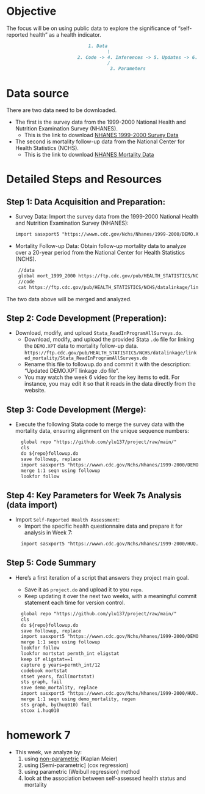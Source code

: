 # Objective 
The focus will be on using public data to explore the significance of “self-reported health” as a health indicator.
```markdown
                              1. Data
                                     \
                          2. Code -> 4. Inferences -> 5. Updates -> 6. Transparency 
                                     /
                                      3. Parameters
```

# Data source
There are two data need to be downloaded.
- The first is the survey data from the 1999-2000 National Health and Nutrition Examination Survey (NHANES).
  - This is the link to download [NHANES 1999-2000 Survey Data](https://wwwn.cdc.gov/Nchs/Nhanes/1999-2000/DEMO.XPT) 
- The second is mortality follow-up data from the National Center for Health Statistics (NCHS).
  - This is the link to download [NHANES Mortality Data](https://ftp.cdc.gov/pub/HEALTH_STATISTICS/NCHS/datalinkage/linked_mortality/NHANES_1999_2000_MORT_2019_PUBLIC.dat)

# Detailed Steps and Resources
## Step 1: Data Acquisition and Preparation:
- Survey Data:
  Import the survey data from the 1999-2000 National Health and Nutrition Examination Survey (NHANES):
  ```markdown
  import sasxport5 "https://wwwn.cdc.gov/Nchs/Nhanes/1999-2000/DEMO.XPT", clear
  ```
- Mortality Follow-up Data:
  Obtain follow-up mortality data to analyze over a 20-year period from the National Center for Health Statistics (NCHS).
  ```markdown
   //data
   global mort_1999_2000 https://ftp.cdc.gov/pub/HEALTH_STATISTICS/NCHS/datalinkage/linked_mortality/NHANES_1999_2000_MORT_2019_PUBLIC.dat
   //code
   cat https://ftp.cdc.gov/pub/HEALTH_STATISTICS/NCHS/datalinkage/linked_mortality/Stata_ReadInProgramAllSurveys.do`
  ```
The two data above will be merged and analyzed. 
## Step 2: Code Development (Preperation):
- Download, modify, and upload `Stata_ReadInProgramAllSurveys.do`.
   - Download, modify, and upload the provided Stata `.do` file for linking the `DEMO.XPT` data to mortality follow-up data.
      `https://ftp.cdc.gov/pub/HEALTH_STATISTICS/NCHS/datalinkage/linked_mortality/Stata_ReadInProgramAllSurveys.do`
   - Rename this file to followup.do and commit it with the description: “Updated DEMO.XPT linkage .do file”.
   - You may watch the week 6 video for the key items to edit. For instance, you may edit it so that it reads in the data directly from the website.
## Step 3: Code Development (Merge):
- Execute the following Stata code to merge the survey data with the mortality data, ensuring alignment on the unique sequence numbers:
  ```markdown
    global repo "https://github.com/ylu137/project/raw/main/"
    cls
    do ${repo}followup.do
    save followup, replace 
    import sasxport5 "https://wwwn.cdc.gov/Nchs/Nhanes/1999-2000/DEMO.XPT", clear
    merge 1:1 seqn using followup
    lookfor follow
  ```
## Step 4: Key Parameters for Week 7s Analysis (data import)
- Import `Self-Reported Health Assessment`:
  - Import the specific health questionnaire data and prepare it for analysis in Week 7:
  ```markdown
    import sasxport5 "https://wwwn.cdc.gov/Nchs/Nhanes/1999-2000/HUQ.XPT", clear
  ```
## Step 5: Code Summary
- Here’s a first iteration of a script that answers they project main goal.
  - Save it as `project.do` and upload it to you `repo`.
  - Keep updating it over the next two weeks, with a meaningful commit statement each time for version control.

  ```markdown
    global repo "https://github.com/ylu137/project/raw/main/"
    cls
    do ${repo}followup.do
    save followup, replace 
    import sasxport5 "https://wwwn.cdc.gov/Nchs/Nhanes/1999-2000/DEMO.XPT", clear
    merge 1:1 seqn using followup
    lookfor follow
    lookfor mortstat permth_int eligstat 
    keep if eligstat==1
    capture g years=permth_int/12
    codebook mortstat
    stset years, fail(mortstat)
    sts graph, fail
    save demo_mortality, replace 
    import sasxport5 "https://wwwn.cdc.gov/Nchs/Nhanes/1999-2000/HUQ.XPT", clear 
    merge 1:1 seqn using demo_mortality, nogen
    sts graph, by(huq010) fail
    stcox i.huq010
  ```
# homework 7
- This week, we analyze by:
  1. using [non-parametric](Graph1.svg) (Kaplan Meier)
  2. using [Semi-parametric]  (cox regression)
  3. using parametric (Weibull regression) method
  4. look at the association between self-assessed health status and mortality
